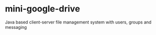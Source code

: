# mini-google-drive
Java based client-server file management system with users, groups and messaging
